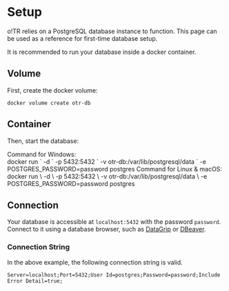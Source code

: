 # Setup

o!TR relies on a PostgreSQL database instance to function. This page can be used as a reference for first-time database setup.

It is recommended to run your database inside a docker container.

## Volume

First, create the docker volume:

```Shell
docker volume create otr-db
```

## Container

Then, start the database:

<tabs group="os">
    <tab id="Windows-start" title="Windows" group-key="Windows">
        Command for Windows:<br/>
        <code-block>
        docker run `
        -d `
        -p 5432:5432 `
        -v otr-db:/var/lib/postgresql/data `
        -e POSTGRES_PASSWORD=password postgres
        </code-block>
    </tab>
    <tab id="Else-start" title="Linux &amp; macOS" group-key="Else">
        Command for Linux &amp; macOS:<br/>
        <code-block>
        docker run \
        -d \
        -p 5432:5432 \
        -v otr-db:/var/lib/postgresql/data \
        -e POSTGRES_PASSWORD=password postgres
        </code-block>
    </tab>
</tabs>

## Connection

Your database is accessible at `localhost:5432` with the password `password`. Connect to it using a database browser, such as [DataGrip](https://www.jetbrains.com/datagrip/) or [DBeaver](https://dbeaver.io/).

### Connection String

In the above example, the following connection string is valid.

```
Server=localhost;Port=5432;User Id=postgres;Password=password;Include Error Detail=true;
```